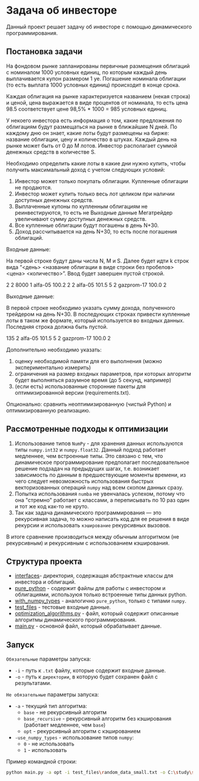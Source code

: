# Задача об инвесторе

Данный проект решает задачу об инвесторе с помощью динамического 
программирования.

## Постановка задачи
На фондовом рынке запланированы первичные размещения облигаций с номиналом 1000
условных единиц, по которым каждый день выплачивается купон размером 1 уе.
Погашение номинала облигации (то есть выплата 1000 условных единиц) происходит в
конце срока.

Каждая облигация на рынке характеризуется названием (некая строка) и ценой, цена
выражается в виде процентов от номинала, то есть цена 98.5 соответствует цене
98,5% * 1000 = 985 условных единиц.

У некоего инвестора есть информация о том, какие предложения по облигациям будут
размещаться на рынке в ближайшие N дней. По каждому дню он знает, какие лоты
будут размещены на бирже: название облигации, цену и количество в штуках. Каждый
день на рынке может быть от 0 до M лотов. Инвестор располагает суммой денежных
средств в количестве S.

Необходимо определить какие лоты в какие дни нужно купить, чтобы получить
максимальный доход с учетом следующих условий:

1. Инвестор может только покупать облигации. Купленные облигации не продаются.
2. Инвестор может купить только весь лот целиком при наличии доступных
денежных средств.
3. Выплаченные купоны по купленным облигациям не реинвестируются, то есть не
Выходные данные
Мегатрейдер
увеличивают сумму доступных денежных средств.
4. Все купленные облигации будут погашены в день N+30.
5. Доход рассчитывается на день N+30, то есть после погашения облигаций.


Входные данные:

На первой строке будут даны числа N, M и S. Далее будет идти k строк вида “<день>
<название облигации в виде строки без пробелов> <цена> <количество>”. Ввод будет
завершен пустой строкой.

2 2 8000
1 alfa-05 100.2 2
2 alfa-05 101.5 5
2 gazprom-17 100.0 2

Выходные данные:

В первой строке необходимо указать сумму дохода, полученного трейдером на день
N+30. В последующих строках привести купленные лоты в таком же формате,
который используется во входных данных. Последняя строка должна быть пустой.

135
2 alfa-05 101.5 5
2 gazprom-17 100.0 2


Дополнительно необходимо указать:
1. оценку необходимой памяти для его выполнения (можно экспериментально измерить)
2. ограничения на размер входных параметров, при которых алгоритм будет
выполняться разумное время (до 5 секунд, например)
3. (если есть) использованные сторонние пакеты для оптимизированной версии (requirements.txt).

Опционально: сравнить неоптимизированную (чистый Python) и оптимизированную реализацию.


## Рассмотренные подходы к оптимизации
1. Использование типов `NumPy` - для хранения данных 
используются типы `numpy.int32` и `numpy.float32`. Данный
подход работает медленнее, чем встроенные типы.  Это связано
с тем, что динамическое программирование предполагает
последовательное решение подзадач на предыдущих шагах,
т.е. возникает зависимость по данным в предшествующие
моменты времени, из чего следует невозможность
использования быстрых векторизованных операций `numpy` над
всем скопом данных сразу.
2. Попытка использования `numba` не увенчалась успехом, 
потому что она "стремно" работает с классами, а переписывать
по 10 раз один и тот же код как-то не круто.
3. Так как задача динамического программирования — это
рекурсивная задача, то можно написать код для ее решения
в виде рекурсии и использовать `кэширование` рекурсивных
вызовов.

В итоге сравнение производиться между обычным алгоритмом
(не рекурсивным) и рекурсивным с использованием кэширования.

## Структура проекта
* [interfaces](interfaces)- директория, содержащая
абстрактные классы для инвестора и облигаций.
* [pure_python](pure_python) - содержит файлы для работы с инвестором
и облигациями, используюя только встроенные типы данных 
python.
* [with_numpy_types](with_numpy_types) - аналогично
`pure_python`, только с типами `numpy`.
* [test_files](test_files) - тестовые входные данные.
* [optimization_algorithms.py](optimization_algorithms.py) -
файл, который содержит описанные алгоритмы динамического
программирования.
* [main.py](main.py) - основной файл, который обрабатывает
данные.

## Запуск
`Обязательные` параметры запуска:
* `-i` - путь к `.txt` файлу, которые содержит входные данные.
* `-o` - путь к `директории`, в которую будет сохранен
файл с результатами.

`Не обязательные` параметры запуска:
* `-a` - текущий тип алгоритма:
    * `base` - не рекурсивный алгоритм
    * `base_recursive` - рекурсивный алгоритм без кэширования
    (работает медленнее, чем `base`)
    * `opt` - рекурсивный алгоритм с кэшированием
* `-use_numpy_types` - использование типов `numpy`:
    * `0` - не использовать
    * `1` - использовать
    
Пример командной строки:
```bash
python main.py -a opt -i test_files\random_data_small.txt -o C:\study\script_languages -use_numpy_types 0
```
